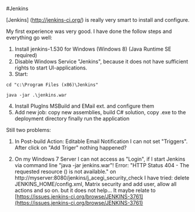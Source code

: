 #Jenkins

[Jenkins]
(http://jenkins-ci.org/) is really very smart to install and configure.
 
My first experience was very good. I have done the follow steps and everything go well: 
 1. Install jenkins-1.530 for Windows (Windows 8) (Java Runtime SE required)
 2. Disable Windows Service "Jenkins", because it does not have sufficient rights to start UI-applications.
 3. Start: 

`cd "c:\Program Files (x86)\Jenkins"`

`java -jar .\jenkins.war`

 4. Install PlugIns MSBuild and EMail ext. and configure them
 5. Add new job: copy new assemblies, build C# solution, copy .exe to the deployment directory finally run the application

Still two problems: 

1. In Post-build Action: Editable Email Notification I can not set "Triggers". After click on "Add Triger" nothing happened?

2. On my Windows 7 Server I can not access as "Login", if I start Jenkins via command line "java -jar jenkins.war"! Error: "HTTP Status 404 - The requested resource () is not available." on http://myserver:8080/jenkins/j_acegi_security_check
I have tried: delete JENKINS_HOME/config.xml, Matrix security and add user, allow all actions and so on.
but it does not help... It maybe relate to [https://issues.jenkins-ci.org/browse/JENKINS-3761](https://issues.jenkins-ci.org/browse/JENKINS-3761)
